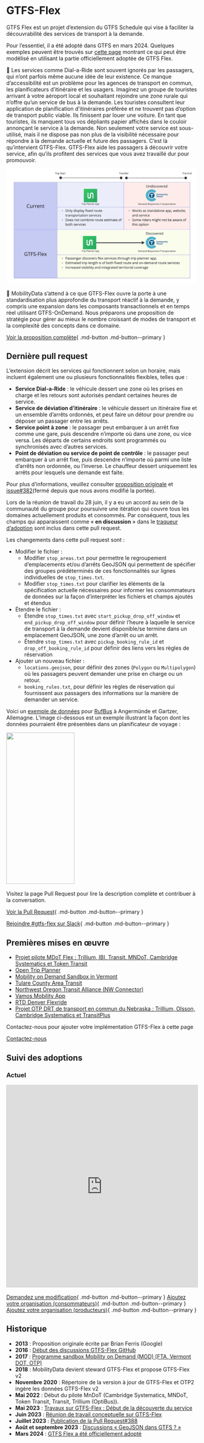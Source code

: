 # GTFS-Flex 
 
 GTFS Flex est un projet d’extension du GTFS Schedule qui vise à faciliter la découvrabilité des services de transport à la demande. 
 
 Pour l’essentiel, il a été adopté dans GTFS en mars 2024. Quelques exemples peuvent être trouvés sur [cette page](../../../documentation/schedule/examples/flex) montrant ce qui peut être modélisé en utilisant la partie officiellement adoptée de GTFS Flex. 
 
 🤔 Les services comme Dial-a-Ride sont souvent ignorés par les passagers, qui n’ont parfois même aucune idée de leur existence. Ce manque d’accessibilité est un problème pour les agences de transport en commun, les planificateurs d’itinéraire et les usagers. Imaginez un groupe de touristes arrivant à votre aéroport local et souhaitant rejoindre une zone rurale qui n’offre qu’un service de bus à la demande. Les touristes consultent leur application de planification d'itinéraires préférée et ne trouvent pas d’option de transport public viable. Ils finissent par louer une voiture. En tant que touristes, ils manquent tous vos dépliants papier affichés dans le couloir annonçant le service à la demande. Non seulement votre service est sous-utilisé, mais il ne dispose pas non plus de la visibilité nécessaire pour répondre à la demande actuelle et future des passagers. C’est là qu’intervient GTFS-Flex. GTFS-Flex aide les passagers à découvrir votre service, afin qu’ils profitent des services que vous avez travaillé dur pour promouvoir. 

<img src="../../../assets/flex-userjourney-resize.jpg" alt="Parcours utilisateur GTFS-Flex"> 
 
 🔮 MobilityData s’attend à ce que GTFS-Flex ouvre la porte à une standardisation plus approfondie du transport réactif à la demande, y compris une expansion dans les composants transactionnels et en temps réel utilisant GTFS-OnDemand. Nous préparons une proposition de stratégie pour gérer au mieux le nombre croissant de modes de transport et la complexité des concepts dans ce domaine. 
 
 [Voir la proposition complète](https://github.com/MobilityData/gtfs-flex){ .md-button .md-button--primary } 
 
## Dernière pull request 
L’extension décrit les services qui fonctionnent selon un horaire, mais incluent également une ou plusieurs fonctionnalités flexibles, telles que : 
 
 - **Service Dial-a-Ride** : le véhicule dessert une zone où les prises en charge et les retours sont autorisés pendant certaines heures de service. 
 - **Service de déviation d’itinéraire** : le véhicule dessert un itinéraire fixe et un ensemble d’arrêts ordonnés, et peut faire un détour pour prendre ou déposer un passager entre les arrêts. 
 - **Service point à zone** : le passager peut embarquer à un arrêt fixe comme une gare, puis descendre n’importe où dans une zone, ou vice versa. Les départs de certains endroits sont programmés ou synchronisés avec d’autres services. 
 - **Point de déviation ou service de point de contrôle** : le passager peut embarquer à un arrêt fixe, puis descendre n’importe où parmi une liste d’arrêts non ordonnée, ou l’inverse. Le chauffeur dessert uniquement les arrêts pour lesquels une demande est faite. 
 
 Pour plus d’informations, veuillez consulter [proposition originale](https://github.com/MobilityData/gtfs-flex/blob/master/spec/reference.md) et [issue#382](https://github.com/google/transit/issues/382)(fermé depuis que nous avons modifié la portée). 
 
 Lors de la réunion de travail du 28 juin, il y a eu un accord au sein de la communauté du groupe pour poursuivre une itération qui couvre tous les domaines actuellement produits et consommés. Par conséquent, tous les champs qui apparaissent comme « **en discussion** » dans le [traqueur d’adoption](#suivi-des-adoptions) sont inclus dans cette pull request. 
 
 Les changements dans cette pull request sont : 
 
- Modifier le fichier : 
    - Modifier `stop_areas.txt` pour permettre le regroupement d’emplacements et/ou d’arrêts GeoJSON qui permettent de spécifier des groupes prédéterminés de ces fonctionnalités sur lignes individuelles de `stop_times.txt`. 
    - Modifier `stop_times.txt` pour clarifier les éléments de la spécification actuelle nécessaires pour informer les consommateurs de données sur la façon d’interpréter les fichiers et champs ajoutés et étendus
- Étendre le fichier : 
    - Étendre `stop_times.txt` avec `start_pickup_drop_off_window` et `end_pickup_drop_off_window` pour définir l’heure à laquelle le service de transport à la demande devient disponible/se termine dans un emplacement GeoJSON, une zone d’arrêt ou un arrêt. 
    - Étendre `stop_times.txt` avec `pickup_booking_rule_id` et `drop_off_booking_rule_id` pour définir des liens vers les règles de réservation
- Ajouter un nouveau fichier : 
    - `locations.geojson`, pour définir des zones (`Polygon` ou `Multipolygon`) où les passagers peuvent demander une prise en charge ou un retour. 
    - `booking_rules.txt`, pour définir les règles de réservation qui fournissent aux passagers des informations sur la manière de demander un service. 
 
 Voici un [exemple de données](https://docs.google.com/spreadsheets/d/1w5EHuHfxvejqApJFHA1Z0K2KytD9zahwbf8zyRlP_Ls/edit#gid=1451132209) pour [RufBus](https://uvg-online.com/rufbus-angermuende/) à Angermünde et Gartzer, Allemagne. L’image ci-dessous est un exemple illustrant la façon dont les données pourraient être présentées dans un planificateur de voyage : 
 
 <img src="https://github.com/google/transit/assets/126435471/c986f79a-0164-4e38-a552-7e37405fe133" width="180" height="400"> 
 
 Visitez la page Pull Request pour lire la description complète et contribuer à la conversation. 
 
 [Voir la Pull Request](https://github.com/google/transit/pull/388){ .md-button .md-button--primary } 
 
 [Rejoindre #gtfs-flex sur Slack](https://share.mobilitydata.org/slack){ .md-button .md-button--primary } 
 
## Premières mises en œuvre
- [Projet pilote MDoT Flex : Trillium, IBI, Transit, MNDoT, Cambridge Systematics et Token Transit](https://blog.transitapp.com/case-study/mndot-gtfs-flex-bringing-rural-riders-into-the-fold/) 
 - [Open Trip Planner](https://www.opentripplanner.org/) 
 - [Mobility on Demand Sandbox in Vermont](https://www.connectingcommuters.org/) 
 - [Tulare County Area Transit](https://ridetcat.org/) 
 - [Northwest Oregon Transit Alliance (NW Connector)](https://nwconnector.org/other-services/) 
 - [Vamos Mobility App](https://vamosmobileapp.com/) 
 - [RTD Denver Flexride](https://www.rtd-denver.com/services/flexride) 
 - [Projet OTP DRT de transport en commun du Nebraska : Trillium, Olsson, Cambridge Systematics et TransitPlus](https://trips.nebraskatransit.com/#/) 
 
 Contactez-nous pour ajouter votre implémentation GTFS-Flex à cette page 
 
 <a class="md-button md-button--primary" href=mailto:specification@mobilitydata.org >Contactez-nous</a> 
 
## Suivi des adoptions
### Actuel 

 <iframe class="airtable-embed" src="https://airtable.com/embed/shrUPyCZWOWrvO2mX?backgroundColor=purple&viewControls=on" frameborder="0" onmousewheel="" width="100%" height="533" style="background: transparent; border: 1px solid#ccc;"></iframe> 
 
 [Demandez une modification](https://airtable.com/shrcac1fXUrMxfoDV){ .md-button .md-button--primary } 
 [Ajoutez votre organisation (consommateurs)](https://airtable.com/shrgnVR5Su9tkHvUv){ .md-button .md-button--primary } 
 [Ajoutez votre organisation (producteurs)](https://airtable.com/shrsU4idBtcLuRuwZ){ .md-button .md-button--primary } 
 
## Historique
- **2013** : Proposition originale écrite par Brian Ferris (Google) 
 - **2016** : <a href="https://github.com/MobilityData/gtfs-flex/tree/master" target="_blank">Début des discussions GTFS-Flex GitHub</a> 
 - **2017** : <a href="https://www.oregon.gov/odot/RPTD/RPTD%20Document%20Library/GTFS-Flex-N-CATT.pdf" target="_blank">Programme sandbox Mobility on Demand (MOD) (FTA, Vermont DOT, OTP)</a> 
 - **2018** : MobilityData devient steward GTFS-Flex et propose GTFS-Flex v2
 - **Novembre 2020** : Répertoire de la version à jour de GTFS-Flex et OTP2 ingère les données GTFS-Flex v2
 - **Mai 2022** : Début du pilote MnDoT (Cambridge Systematics, MNDoT, Token Transit, Transit, Trillium (OptiBus)). 
 - **Mai 2023** : <a href="https://github.com/google/transit/issues/382" target="_blank">Travaux sur GTFS-Flex : Début de la découverte du service</a> 
 - **Juin 2023** : <a href="https://mobilitydata.org/recap-mobilitydata-working-meeting-gtfs-flex-service-discovery/" target="_blank">Réunion de travail conceptuelle sur GTFS-Flex</a> 
 - **Juillet 2023** : <a href="https://github.com/google/transit/pull/388" target="_blank">Publication de la Pull Request#388</a> 
 - **Août et septembre 2023** : <a href="https://github.com/google/transit/pull/388" target="_blank">Discussions « GeoJSON dans GTFS ? »</a> 
 - **Mars 2024** : <a href="https://github.com/google/transit/pull/433" target="_blank">GTFS Flex a été officiellement adopté</a> 
